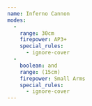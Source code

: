 ```yaml
---
name: Inferno Cannon
modes:
  -
    range: 30cm
    firepower: AP3+
    special_rules:
      - ignore-cover
  -
    boolean: and
    range: (15cm)
    firepower: Small Arms
    special_rules:
      - ignore-cover
---
```

